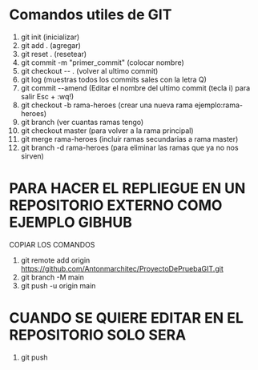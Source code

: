 # Comandos utiles de GIT
1. git init                         (inicializar)
2. git add .                        (agregar)
3. git reset .                      (resetear)
4. git commit -m "primer_commit"    (colocar nombre)
5. git checkout -- .                (volver al ultimo commit)
6. git log                          (muestras todos los commits sales con la letra Q)
7. git commit --amend         (Editar el nombre del ultimo commit (tecla i) para salir Esc + :wq!)
8. git checkout -b rama-heroes      (crear una nueva rama ejemplo:rama-heroes)
9. git branch                       (ver cuantas ramas tengo)
10. git checkout master             (para volver a la rama principal) 
11. git merge rama-heroes           (incluir ramas secundarias a rama master)  
12. git branch -d rama-heroes       (para eliminar las ramas que ya no nos sirven)

# PARA HACER EL REPLIEGUE EN UN REPOSITORIO EXTERNO COMO EJEMPLO GIBHUB
  COPIAR LOS COMANDOS 
  1. git remote add origin https://github.com/Antonmarchitec/ProyectoDePruebaGIT.git
  2. git branch -M main
  3. git push -u origin main

# CUANDO SE QUIERE EDITAR EN EL REPOSITORIO SOLO SERA 
  1. git push